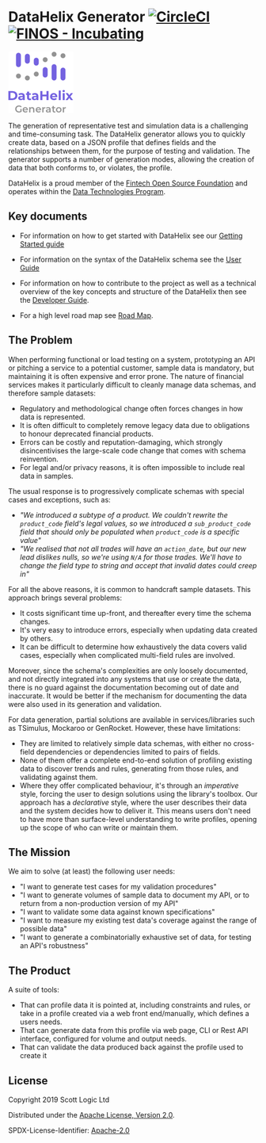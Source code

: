 # DataHelix Generator [![CircleCI](https://circleci.com/gh/finos/datahelix.svg?style=svg)](https://circleci.com/gh/finos/datahelix) [![FINOS - Incubating](https://cdn.jsdelivr.net/gh/finos/contrib-toolbox@master/images/badge-incubating.svg)](https://finosfoundation.atlassian.net/wiki/display/FINOS/Incubating)

![DataHelix logo](docs/logo.png)

The generation of representative test and simulation data is a challenging and time-consuming task. The DataHelix generator allows you to quickly create data, based on a JSON profile that defines fields and the relationships between them, for the purpose of testing and validation. The generator supports a number of generation modes, allowing the creation of data that both conforms to, or violates, the profile.

DataHelix is a proud member of the [Fintech Open Source Foundation](https://www.finos.org/) and operates within the [Data Technologies Program](https://www.finos.org/dt).

## Key documents

* For information on how to get started with DataHelix see our [Getting Started guide](docs/GettingStarted.md)

* For information on the syntax of the DataHelix schema see the [User Guide](docs/user/UserGuide.md)

* For information on how to contribute to the project as well as a technical overview of the key concepts and structure of the DataHelix then see the [Developer Guide](docs/DeveloperGuide.md).

* For a high level road map see [Road Map](docs/RoadMap.md).

## The Problem
When performing functional or load testing on a system, prototyping an API or pitching a service to a potential customer, sample data is mandatory, but maintaining it is often expensive and error prone. The nature of financial services makes it particularly difficult to cleanly manage data schemas, and therefore sample datasets:

* Regulatory and methodological change often forces changes in how data is represented.
* It is often difficult to completely remove legacy data due to obligations to honour deprecated financial products.
* Errors can be costly and reputation-damaging, which strongly disincentivises the large-scale code change that comes with schema reinvention.
* For legal and/or privacy reasons, it is often impossible to include real data in samples.

The usual response is to progressively complicate schemas with special cases and exceptions, such as:

* *"We introduced a subtype of a product. We couldn't rewrite the `product_code` field's legal values, so we introduced a `sub_product_code` field that should only be populated when `product_code` is a specific value"*
* *"We realised that not all trades will have an `action_date`, but our new lead dislikes nulls, so we're using `N/A` for those trades. We'll have to change the field type to string and accept that invalid dates could creep in"*

For all the above reasons, it is common to handcraft sample datasets. This approach brings several problems:

* It costs significant time up-front, and thereafter every time the schema changes.
* It's very easy to introduce errors, especially when updating data created by others.
* It can be difficult to determine how exhaustively the data covers valid cases, especially when complicated multi-field rules are involved.

Moreover, since the schema's complexities are only loosely documented, and not directly integrated into any systems that use or create the data, there is no guard against the documentation becoming out of date and inaccurate. It would be better if the mechanism for documenting the data were also used in its generation and validation.

For data generation, partial solutions are available in services/libraries such as TSimulus, Mockaroo or GenRocket. However, these have limitations:

* They are limited to relatively simple data schemas, with either no cross-field dependencies or dependencies limited to pairs of fields.
* None of them offer a complete end-to-end solution of profiling existing data to discover trends and rules, generating from those rules, and validating against them.
* Where they offer complicated behaviour, it's through an *imperative* style, forcing the user to design solutions using the library's toolbox. Our approach has a *declarative* style, where the user describes their data and the system decides how to deliver it. This means users don't need to have more than surface-level understanding to write profiles, opening up the scope of who can write or maintain them.

## The Mission

We aim to solve (at least) the following user needs:
- "I want to generate test cases for my validation procedures"
- "I want to generate volumes of sample data to document my API, or to return from a non-production version of my API"
- "I want to validate some data against known specifications"
- "I want to measure my existing test data's coverage against the range of possible data"
- "I want to generate a combinatorially exhaustive set of data, for testing an API's robustness"

## The Product
A suite of tools:
- That can profile data it is pointed at, including constraints and rules, or take in a profile created via a web front end/manually, which defines a users needs.
- That can generate data from this profile via web page, CLI or Rest API interface, configured for volume and output needs.
- That can validate the data produced back against the profile used to create it

## License

Copyright 2019 Scott Logic Ltd

Distributed under the [Apache License, Version 2.0](http://www.apache.org/licenses/LICENSE-2.0).

SPDX-License-Identifier: [Apache-2.0](https://spdx.org/licenses/Apache-2.0)
